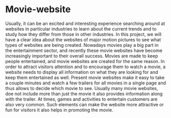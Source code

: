 # Movie-website
Usually, it can be an excited and interesting experience searching around at websites in particular industries to learn about the current trends and to study how they differ from those in other industries. In this project, we will have a clear idea about the websites of major motion pictures to see what types of websites are being created. Nowadays movies play a big part in the entertainment sector, and recently these movie websites have become increasingly important to their overall success. Movies are made to keep people entertained, and movie websites are created for the same reason. In order to attract visitors attention and to encourage them to watch a movie, a website needs to display all information on what they are looking for and keep them entertained as well. Present movie websites make it easy to take a couple minutes and watch a few trailers for all movies in a single page and thus allows to decide which movie to see. Usually many movie websites, doe not include more than just the movie it also provides information along with the trailer. At times, games and activities to entertain customers are also very common. Such elements can make the website more attractive or fun for visitors it also helps in promoting the movie.
